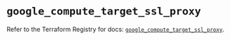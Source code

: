 # `google_compute_target_ssl_proxy`

Refer to the Terraform Registry for docs: [`google_compute_target_ssl_proxy`](https://registry.terraform.io/providers/hashicorp/google/5.33.0/docs/resources/compute_target_ssl_proxy).
